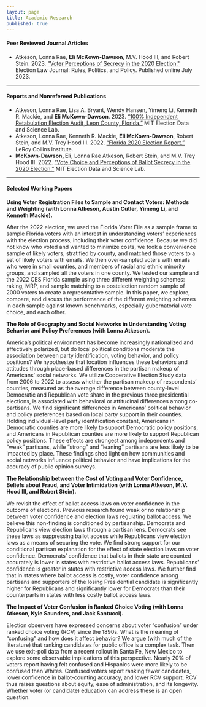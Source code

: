 ```yaml
---
layout: page
title: Academic Research
published: true
---
```


#### Peer Reviewed Journal Articles

- Atkeson, Lonna Rae, **Eli McKown-Dawson**, M.V. Hood III, and Robert Stein. 2023. ["Voter Perceptions of Secrecy in the 2020 Election."](https://doi.org/10.1089/elj.2022.0064) Election Law Journal: Rules, Politics, and Policy. Published online July 2023.

--------------------------------------

#### Reports and Nonrefereed Publications

- Atkeson, Lonna Rae, Lisa A. Bryant, Wendy Hansen, Yimeng Li, Kenneth R. Mackie, and **Eli
McKown-Dawson**. 2023. [“100% Independent Retabulation Election Audit, Leon County, Florida.”](https://electionlab.mit.edu/articles/100-independent-retabulation-election-audit-leon-county-florida) MIT Election Data and Science Lab.
- Atkeson, Lonna Rae, Kenneth R. Mackie, **Eli McKown-Dawson**, Robert Stein, and M.V. Trey Hood III. 2022. [“Florida 2020 Election Report.”](https://lci.fsu.edu/wp-content/uploads/2023/01/Florida-Election-Study-2020-UPDATED-v4cover.pdf) LeRoy Collins Institute.
- **McKown-Dawson, Eli**, Lonna Rae Atkeson, Robert Stein, and M.V. Trey Hood III. 2022. [“Vote
Choice and Perceptions of Ballot Secrecy in the 2020 Election.”](https://electionlab.mit.edu/articles/vote-choice-and-perceptions-ballot-secrecy-2020-election) MIT Election Data and Science Lab.

--------------------------------------

#### Selected Working Papers

**Using Voter Registration Files to Sample and Contact Voters: Methods and Weighting (with Lonna Atkeson, Austin Cutler, Yimeng Li, and Kenneth Mackie). <br/>**

After the 2022 election, we used the Florida Voter File as a sample frame to sample Florida voters with an interest in understanding voters’ experiences with the election process, including their voter confidence. Because we did not know who voted and wanted to minimize costs, we took a convenience sample of likely voters, stratified by county, and matched those voters to a set of likely voters with emails. We then over-sampled voters with emails who were in small counties, and members of racial and ethnic minority groups, and sampled all the voters in one county. We tested our sample and the 2022 CES Florida sample using three different weighting schemes: raking, MRP, and sample matching to a postelection random sample of 2000 voters to create a representative sample. In this paper, we explore, compare, and discuss the performance of the different weighting schemes in each sample against known benchmarks, especially gubernatorial vote choice, and each other.  

**The Role of Geography and Social Networks in Understanding Voting Behavior and Policy Preferences (with Lonna Atkeson). <br/>**

America’s political environment has become increasingly nationalized and affectively polarized, but do local political conditions moderate the association between party identification, voting behavior, and policy positions? We hypothesize that location influences these behaviors and attitudes through place-based differences in the partisan makeup of Americans’ social networks. We utilize Cooperative Election Study data from 2006 to 2022 to assess whether the partisan makeup of respondents’ counties, measured as the average difference between county-level Democratic and Republican vote share in the previous three presidential elections, is associated with behavioral or attitudinal differences among co-partisans. We find significant differences in Americans’ political behavior and policy preferences based on local party support in their counties. Holding individual-level party identification constant, Americans in Democratic counties are more likely to support Democratic policy positions, and Americans in Republican counties are more likely to support Republican policy positions. These effects are strongest among independents and “weak” partisans, while “strong” and “leaning” partisans are less likely to be impacted by place. These findings shed light on how communities and social networks influence political behavior and have implications for the accuracy of public opinion surveys.

**The Relationship between the Cost of Voting and Voter Confidence, Beliefs about Fraud, and Voter Intimidation (with Lonna Atkeson, M.V. Hood III, and Robert Stein). <br/>**

We revisit the effect of ballot access laws on voter confidence in the outcome of elections. Previous research found weak or no relationship between voter confidence and election laws regulating ballot access. We believe this non-finding is conditioned by partisanship.  Democrats and Republicans view election laws through a partisan lens. Democrats see these laws as suppressing ballot access while Republicans view election laws as a means of securing the vote. We find strong support for our conditional partisan explanation for the effect of state election laws on voter confidence.  Democrats’ confidence that ballots in their state are counted accurately is lower in states with restrictive ballot access laws. Republicans’ confidence is greater in states with restrictive access laws. We further find that in states where ballot access is costly, voter confidence among partisans and supporters of the losing Presidential candidate is significantly higher for Republicans and significantly lower for Democrats than their counterparts in states with less costly ballot access laws.


**The Impact of Voter Confusion in Ranked Choice Voting (with Lonna Atkeson, Kyle Saunders, and Jack Santucci). <br/>**

Election observers have expressed concerns about voter “confusion” under ranked choice voting (RCV) since the 1890s. What is the meaning of “confusing” and how does it affect behavior? We argue (with much of the literature) that ranking candidates for public office is a complex task. Then we use exit-poll data from a recent rollout in Santa Fe, New Mexico to explore some observable implications of this perspective. Nearly 20% of voters report having felt confused and Hispanics were more likely to be confused than Whites. Confused voters report ranking fewer candidates, lower confidence in ballot-counting accuracy, and lower RCV support. RCV thus raises questions about equity, ease of administration, and its longevity. Whether voter (or candidate) education can address these is an open question. 
